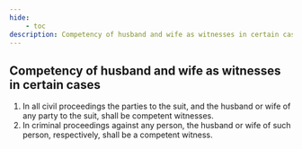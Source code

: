 ```yaml
---
hide:
    - toc
description: Competency of husband and wife as witnesses in certain cases
---
```


## Competency of husband and wife as witnesses in certain cases

1. In all civil proceedings the parties to the suit, and the husband or wife of any party to the suit, shall be competent witnesses.
2. In criminal proceedings against any person, the husband or wife of such person, respectively, shall be a competent witness.
